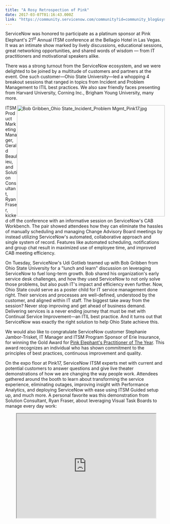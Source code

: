 ```yaml
---
title: "A Rosy Retrospection of Pink"
date: 2017-03-07T01:16:43.000Z
link: "https://community.servicenow.com/community?id=community_blog&sys_id=b62e2a6ddbd0dbc01dcaf3231f961983"
---
```

<p>ServiceNow was honored to participate as a platinum sponsor at Pink Elephant's 21<sup>st</sup> Annual ITSM conference at the Bellagio Hotel in Las Vegas. It was an intimate show marked by lively discussions, educational sessions, great networking opportunities, and shared words of wisdom — from IT practitioners and motivational speakers alike.</p><p></p><p>There was a strong turnout from the ServiceNow ecosystem, and we were delighted to be joined by a multitude of customers and partners at the event. One such customer—Ohio State University—led a whopping 4 breakout sessions that ranged in topics from Incident and Problem Management to ITIL best practices. We also saw friendly faces presenting from Harvard University, Corning Inc., Brigham Young University, many more.</p><p></p><p><img   alt="Bob Gribben_Ohio State_Incident_Problem Mgmt_Pink17.jpg" class="image-3 jive-image" height="352" src="a8a7914edbd4d304b322f4621f961991.iix" style="float: right; height: 352px; width: 466.96px;" width="467"/></p><p></p><p>ITSM Product Marketing Manager, Gerald Beaulieu, and Solution Consultant, Ryan Fraser, kicked off the conference with an informative session on ServiceNow's CAB Workbench. The pair showed attendees how they can eliminate the hassles of manually scheduling and managing Change Advisory Board meetings by instead utilizing ServiceNow's automated, collaborative approach and single system of record. Features like automated scheduling, notifications and group chat result in maximized use of employee time, and improved CAB meeting efficiency.</p><p></p><p>On Tuesday, ServiceNow's Udi Gotlieb teamed up with Bob Gribben from Ohio State University for a "lunch and learn" discussion on leveraging ServiceNow to fuel long-term growth. Bob shared his organization's early service desk challenges, and how they used ServiceNow to not only solve those problems, but also push IT's impact and efficiency even further. Now, Ohio State could serve as a poster child for IT service management done right. Their services and processes are well-defined, understood by the customer, and aligned within IT staff. The biggest take away from the session? Never stop improving and get ahead of business demand. Delivering services is a never ending journey that must be met with Continual Service Improvement—an ITIL best practice. And it turns out that ServiceNow was exactly the right solution to help Ohio State achieve this.</p><p></p><p>We would also like to congratulate ServiceNow customer Stephanie Jambor-Trisket, IT Manager and ITSM Program Sponsor of Erie Insurance, for winning the Gold Award for <a title="ww.pinkelephant.com/uploadedfiles/About-Pink/PressReleases/Pink17-IT-Excellence-Award-Winners.pdf" href="https://www.pinkelephant.com/uploadedfiles/About-Pink/PressReleases/Pink17-IT-Excellence-Award-Winners.pdf">Pink Elephant's Practitioner of The Year</a>. This award recognizes an individual who has shown commitment to the principles of best practices, continuous improvement and quality.</p><p></p><p>On the expo floor at Pink17, ServiceNow ITSM experts met with current and potential customers to answer questions and give live theater demonstrations of how we are changing the way people work. Attendees gathered around the booth to learn about transforming the service experience, eliminating outages, improving insight with Performance Analytics, and deploying ServiceNow with ease using ITSM Guided setup up, and much more. A personal favorite was this demonstration from Solution Consultant, Ryan Fraser, about leveraging Visual Task Boards to manage every day work:</p><p></p><p style="text-align: center;">   <iframe src="https://youtube.com/embed/AeEDu0TjaKM" width="440" height="330"/></p><p></p><p>Perhaps one of the highlights of the conference was having front row seats to the Bellagio Fountain show during ServiceNow's private party at Hyde Nightclub for exclusive Pink17 attendees. ServiceNow customers, prospects, partners and employees joined for an evening of good conversation and fun as we closed out our time in Vegas.<img alt="Hyde%2BNightclub%2BPink17%2B022017.gif" class="image-2 jive-image" src="https://lh3.googleusercontent.com/-NitK-CF7O-Y/WKx4LLZEb2I/AAAAAAAABSg/kvrte5ymcsEBH6NESOTkHX4XDiP2WstagCJoC/w530-h297-rw/Hyde%2BNightclub%2BPink17%2B022017.gif" style="height: auto; display: block; margin-left: auto; margin-right: auto;"/></p><p></p><p>It was fantastic getting to interact with all who attended. We hope to see you next year at Pink18 in Orlando! Until then, visit us at <a title="owledge.servicenow.com/register-pricing.html" href="http://knowledge.servicenow.com/register-pricing.html">Knowledge17</a> and learn how ServiceNow is transforming the enterprise to work at lightspeed.</p>